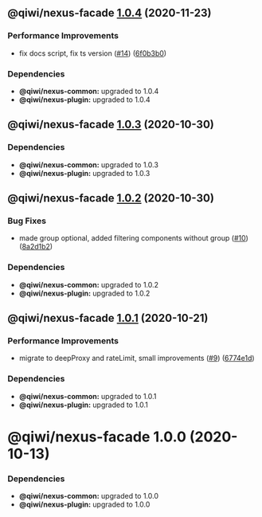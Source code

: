 ## @qiwi/nexus-facade [1.0.4](https://github.com/qiwi/nexus/compare/@qiwi/nexus-facade@1.0.3...@qiwi/nexus-facade@1.0.4) (2020-11-23)


### Performance Improvements

* fix docs script, fix ts version ([#14](https://github.com/qiwi/nexus/issues/14)) ([6f0b3b0](https://github.com/qiwi/nexus/commit/6f0b3b0cdbe543c8a42b428c8f3ae32fb609f3b2))





### Dependencies

* **@qiwi/nexus-common:** upgraded to 1.0.4
* **@qiwi/nexus-plugin:** upgraded to 1.0.4

## @qiwi/nexus-facade [1.0.3](https://github.com/qiwi/nexus/compare/@qiwi/nexus-facade@1.0.2...@qiwi/nexus-facade@1.0.3) (2020-10-30)





### Dependencies

* **@qiwi/nexus-common:** upgraded to 1.0.3
* **@qiwi/nexus-plugin:** upgraded to 1.0.3

## @qiwi/nexus-facade [1.0.2](https://github.com/qiwi/nexus/compare/@qiwi/nexus-facade@1.0.1...@qiwi/nexus-facade@1.0.2) (2020-10-30)


### Bug Fixes

* made group optional, added filtering components without group ([#10](https://github.com/qiwi/nexus/issues/10)) ([8a2d1b2](https://github.com/qiwi/nexus/commit/8a2d1b2cbc6a7bccf0f678b51e10a9f3fa0fb567))





### Dependencies

* **@qiwi/nexus-common:** upgraded to 1.0.2
* **@qiwi/nexus-plugin:** upgraded to 1.0.2

## @qiwi/nexus-facade [1.0.1](https://github.com/qiwi/nexus/compare/@qiwi/nexus-facade@1.0.0...@qiwi/nexus-facade@1.0.1) (2020-10-21)


### Performance Improvements

* migrate to deepProxy and rateLimit, small improvements  ([#9](https://github.com/qiwi/nexus/issues/9)) ([6774e1d](https://github.com/qiwi/nexus/commit/6774e1d244bb77bac7c7892563b70947cf6dc4d2))





### Dependencies

* **@qiwi/nexus-common:** upgraded to 1.0.1
* **@qiwi/nexus-plugin:** upgraded to 1.0.1

# @qiwi/nexus-facade 1.0.0 (2020-10-13)





### Dependencies

* **@qiwi/nexus-common:** upgraded to 1.0.0
* **@qiwi/nexus-plugin:** upgraded to 1.0.0
